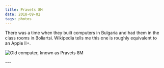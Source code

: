 ```yaml
---
title: Pravets 8M
date: 2018-09-02
tags: photos
---
```

<p>There was a time when they built computers in Bulgaria and had them in the class rooms in Boliartsi. Wikipedia tells me this one is roughly equivalent to an Apple II+.</p>
<p><img src="/assets/images/20180810_191729.jpg" alt="Old computer, known as Pravets 8M" /></p>
---

